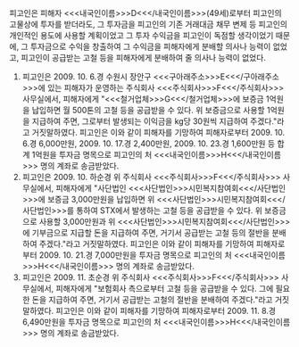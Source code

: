 피고인은 피해자 <<<내국인이름>>>D<<</내국인이름>>>(49세)로부터 피고인의 고물상에 투자를 받더라도, 그 투자금을 피고인의 기존 거래대금 채무 변제 등 피고인의 개인적인 용도에 사용할 계획이었고 그 투자 수익금을 피고인이 독점할 생각이었기 때문에, 그 투자금으로 수익을 창출하여 그 수익금을 피해자에게 분배할 의사나 능력이 없었고, 피고인이 공급받는 고철 등을 피해자에게 분배하여 줄 의사나 능력이 없었다.
1. 피고인은 2009. 10. 6.경 수원시 장안구 <<<구아래주소>>>E<<</구아래주소>>>에 있는 피해자가 운영하는 주식회사 <<<주식회사>>>F<<</주식회사>>> 사무실에서, 피해자에게 "<<<철거업체>>>G<<</철거업체>>>에 보증금 1억원을 납입하면 월 500톤의 고철 등을 공급받을 수 있다. 위 보증금으로 사용할 1억원을 지급하여 주면, 그로부터 발생되는 이익금을 kg당 30원씩 지급하여 주겠다."라고 거짓말하였다.
피고인은 이와 같이 피해자를 기망하여 피해자로부터 2009. 10. 6.경 6,000만원, 2009. 10. 17.경 2,400만원, 2009. 10. 23.경 1,600만원 등 합계 1억원을 투자금 명목으로 피고인의 처 <<<내국인이름>>>H<<</내국인이름>>> 명의 계좌로 송금받았다.
2. 피고인은 2009. 10. 하순경 위 주식회사 <<<주식회사>>>F<<</주식회사>>> 사무실에서, 피해자에게 "사단법인 <<<사단법인>>>시민복지참여회<<</사단법인>>>에 보증금 3,000만원을 납입하면 위 <<<사단법인>>>시민복지참여회<<</사단법인>>>를 통하여 STX에서 발생하는 고철 등을 공급받을 수 있다. 위 보증금으로 사용할 3,000만원과 위 <<<사단법인>>>시민복지참여회<<</사단법인>>>에 기부금으로 지급할 돈을 지급하여 주면, 거기서 공급받는 고철 등의 절반을 분배하여 주겠다."라고 거짓말하였다.
피고인은 이와 같이 피해자를 기망하여 피해자로부터 2009. 10. 21.경 7,000만원을 투자금 명목으로 피고인의 처 <<<내국인이름>>>H<<</내국인이름>>> 명의 계좌로 송금받았다.
3. 피고인은 2009. 11. 초순경 위 주식회사 <<<주식회사>>>F<<</주식회사>>> 사무실에서, 피해자에게 "보험회사 측으로부터 고철 등을 공급받을 수 있다. 그에 필요한 돈을 지급하여 주면, 거기서 공급받는 고철의 절반을 분배하여 주겠다."라고 거짓말하였다.
피고인은 이와 같이 피해자를 기망하여 피해자로부터 2009. 11. 8.경 6,490만원을 투자금 명목으로 피고인의 처 <<<내국인이름>>>H<<</내국인이름>>> 명의 계좌로 송금받았다.